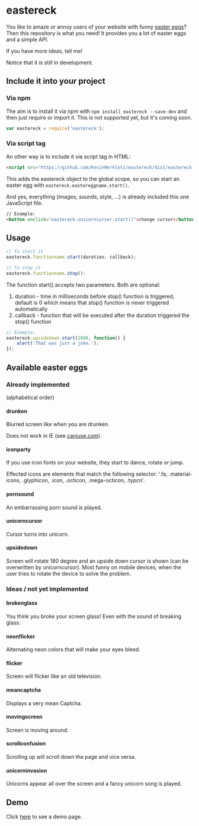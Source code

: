 # eastereck

You like to amaze or annoy users of your website with funny [easter eggs](https://en.wikipedia.org/wiki/Easter_egg_%28media%29)? Then this repository is what you need!
It provides you a lot of easter eggs and a simple API.

If you have more ideas, tell me!

Notice that it is still in development.

## Include it into your project

### Via npm

The aim is to install it via npm with `npm install eastereck --save-dev` and then just require or import it.
This is not supported yet, but it's coming soon.

```javascript
var eastereck = require('eastereck');
```

### Via script tag

An other way is to include it via script tag in HTML:  

```html
<script src="https://github.com/KevinHerklotz/eastereck/dist/eastereck.min.js"></script>
```

This adds the eastereck object to the global scope, so you can start an easter egg with `eastereck.eastereggname.start()`.

And yes, everything (images, sounds, style, ...) is already included this one JavaScript file.

```html
// Example:
<button onclick="eastereck.unicorncursor.start()">change cursor</button>
```

## Usage

```javascript
// To start it
eastereck.functionname.start(duration, callback);

// To stop it
eastereck.functionname.stop();
```

The function start() accepts two parameters. Both are optional:

1. duration - time in milliseconds before stop() function is triggered, default is 0 which means that stop() function is never triggered automatically
2. callback - function that will be executed after the duration triggered the stop() function

```javascript
// Example:
eastereck.upsidedown.start(2000, function() {
    alert('That was just a joke.');
});
```

## Available easter eggs

### Already implemented

(alphabetical order)

#### drunken
Blurred screen like when you are drunken.

Does not work in IE (see [caniuse.com](http://caniuse.com/#feat=css-filters)).

#### iconparty
If you use icon fonts on your website, they start to dance, rotate or jump.

Effected icons are elements that match the following selector:
'.fa, .material-icons, .glyphicon, .icon, .octicon, .mega-octicon, .typcn'.

#### pornsound
An embarrassing porn sound is played.

#### unicorncursor
Cursor turns into unicorn.

#### upsidedown
Screen will rotate 180 degree and an upside down cursor is shown (can be overwritten by unicorncursor).
Most funny on mobile devices, when the user tries to rotate the device to solve the problem.

### Ideas / not yet implemented

#### brokenglass
You think you broke your screen glass! Even with the sound of breaking glass.

#### neonflicker
Alternating neon colors that will make your eyes bleed.

#### flicker
Screen will flicker like an old television.

#### meancaptcha
Displays a very mean Captcha.

#### movingscreen
Screen is moving around.

#### scrollconfusion
Scrolling up will scroll down the page and vice versa.

#### unicorninvasion
Unicorns appear all over the screen and a fancy unicorn song is played. 

## Demo

Click [here](https://rawgit.com/KevinHerklotz/eastereck/master/dist/demo.html) to see a demo page.